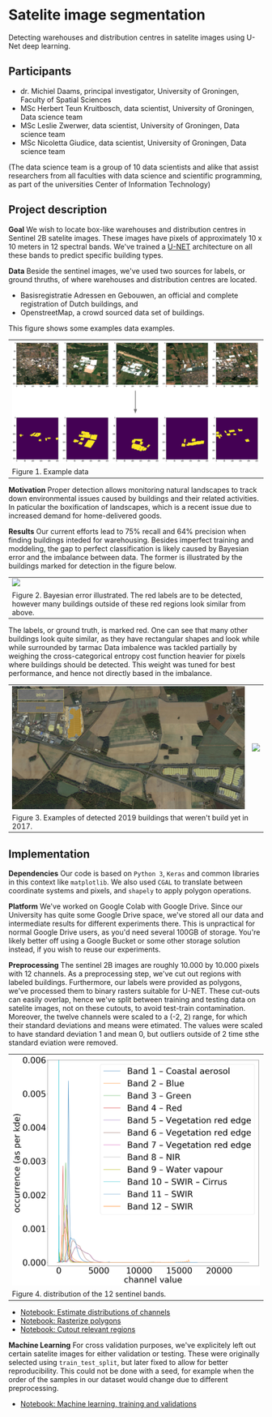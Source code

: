 # Satelite image segmentation

Detecting warehouses and distribution centres in satelite images using U-Net deep learning.

## Participants

 * dr. Michiel Daams, principal investigator, University of Groningen, Faculty of Spatial Sciences
 * MSc Herbert Teun Kruitbosch, data scientist, University of Groningen, Data science team
 * MSc Leslie Zwerwer, data scientist, University of Groningen, Data science team
 * MSc Nicoletta Giudice, data scientist, University of Groningen, Data science team

(The data science team is a group of 10 data scientists and alike that assist researchers from all faculties with data science and scientific programming, as part of the universities Center of Information Technology)

## Project description

**Goal** We wish to locate box-like warehouses and distribution centres in Sentinel 2B satelite images. These images have pixels of approximately 10 x 10 meters in 12 spectral bands. We've trained a [U-NET](https://lmb.informatik.uni-freiburg.de/people/ronneber/u-net/) architecture on all these bands to predict specific building types.

**Data** Beside the sentinel images, we've used two sources for labels, or ground thruths, of where warehouses and distribution centres are located.

 * Basisregistratie Adressen en Gebouwen, an official and complete registration of Dutch buildings, and
 * OpenstreetMap, a crowd sourced data set of buildings.

This figure shows some examples data examples.

<table>
  <tr>	
    <td><img src="images/example-prediction.png"/>
    
  </tr>
  <tr>
    <td>Figure 1. Example data</td>
  </tr>
</table>
 
**Motivation** Proper detection allows monitoring natural landscapes to track down environmental issues caused by buildings and their related activities. In paticular the boxification of landscapes, which is a recent issue due to increased demand for home-delivered goods.

**Results** Our current efforts lead to 75% recall and 64% precision when finding buildings inteded for warehousing. Besides imperfect training and moddeling, the gap to perfect classification is likely caused by Bayesian error and the imbalance between data. The former is illustrated by the buildings marked for detection in the figure below. 


<table>
  <tr>
    <td><img src="images/example-data.png"/></td>
  </tr>
  <tr>
    <td>Figure 2. Bayesian error illustrated. The red labels are to be detected, however many buildings outside of these red regions look similar from above.</td>
  </tr>
</table>


The labels, or ground truth, is marked red. One can see that many other buildings look quite similar, as they have rectangular shapes and look while while surrounded by tarmac Data imbalence was tackled partially by weighing the cross-categorical entropy cost function heavier for pixels where buildings should be detected. This weight was tuned for best performance, and hence not directly based in the imbalance.

<table>
  <tr>
    <td><img src="images/example-2017-2019-01.png"/></td>
    <td><img src="images/example-2017-2019-02.png"/></td>
  </tr>
  <tr>
    <td colspan="2">Figure 3. Examples of detected 2019 buildings that weren't build yet in 2017.</td>
  </tr>
</table>

## Implementation

**Dependencies** Our code is based on `Python 3`, `Keras` and common libraries in this context like `matplotlib`. We also used `CGAL` to translate between coordinate systems and pixels, and `shapely` to apply polygon operations.

**Platform** We've worked on Google Colab with Google Drive. Since our University has quite some Google Drive space, we've stored all our data and intermediate results for different experiments there. This is unpractical for normal Google Drive users, as you'd need several 100GB of storage. You're likely better off using a Google Bucket or some other storage solution instead, if you wish to reuse our experiments.

**Preprocessing** The sentinel 2B images are roughly 10.000 by 10.000 pixels with 12 channels. As a preprocessing step, we've cut out regions with labeled buildings. Furthermore, our labels were provided as polygons, we've processed them to binary rasters suitable for U-NET. These cut-outs can easily overlap, hence we've split between training and testing data on satelite images, not on these cutouts, to avoid test-train contamination. Moreover, the twelve channels were scaled to a (-2, 2) range, for which their standard deviations and means were etimated. The values were scaled to have standard deviation 1 and mean 0, but outliers outside of 2 time sthe standard eviation were removed.

<table>
  <tr>
    <td><img src="images/channel-distribution.png"/></td>
  </tr>
  <tr>
    <td colspan="2">Figure 4. distribution of the 12 sentinel bands.</td>
  </tr>
</table>

 * [Notebook: Estimate distributions of channels](notebooks/preprocessing/Estimate%20mean%20and%20stddev.ipynb)
 * [Notebook: Rasterize polygons](notebooks/preprocessing/Create%20Training%20Data%20masks.ipynb)
 * [Notebook: Cutout relevant regions](notebooks/preprocessing/Estimate%20mean%20and%20stddev.ipynb)

**Machine Learning** For cross validation purposes, we've explicitely left out certain satelite images for either validation or testing. These were originally selected using `train_test_split`, but later fixed to allow for better reproducibility. This could not be done with a seed, for example when the order of the samples in our dataset would change due to different preprocessing.



 * [Notebook: Machine learning, training and validations](notebooks/machine-learning/Train%20U-NET.ipynb)



